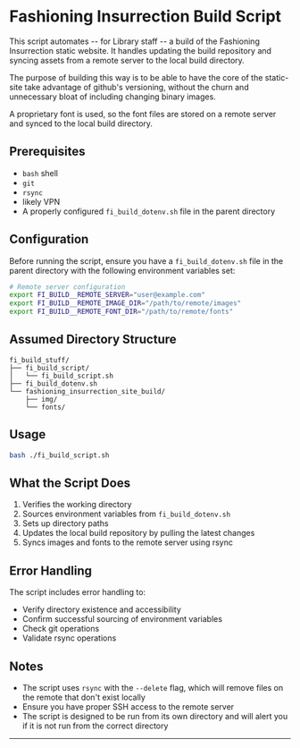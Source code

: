 # Fashioning Insurrection Build Script

This script automates -- for Library staff -- a build of the Fashioning Insurrection static website. It handles updating the build repository and syncing assets from a remote server to the local build directory.

The purpose of building this way is to be able to have the core of the static-site take advantage of github's versioning, without the churn and unnecessary bloat of including changing binary images.

A proprietary font is used, so the font files are stored on a remote server and synced to the local build directory.


## Prerequisites

- `bash` shell
- `git`
- `rsync`
- likely VPN
- A properly configured `fi_build_dotenv.sh` file in the parent directory


## Configuration

Before running the script, ensure you have a `fi_build_dotenv.sh` file in the parent directory with the following environment variables set:

```bash
# Remote server configuration
export FI_BUILD__REMOTE_SERVER="user@example.com"
export FI_BUILD__REMOTE_IMAGE_DIR="/path/to/remote/images"
export FI_BUILD__REMOTE_FONT_DIR="/path/to/remote/fonts"
```

## Assumed Directory Structure

```
fi_build_stuff/
├── fi_build_script/
│   └── fi_build_script.sh
├── fi_build_dotenv.sh
└── fashioning_insurrection_site_build/
    ├── img/
    └── fonts/
```

## Usage

```bash
bash ./fi_build_script.sh
```

## What the Script Does

1. Verifies the working directory
2. Sources environment variables from `fi_build_dotenv.sh`
3. Sets up directory paths
4. Updates the local build repository by pulling the latest changes
5. Syncs images and fonts to the remote server using rsync


## Error Handling

The script includes error handling to:
- Verify directory existence and accessibility
- Confirm successful sourcing of environment variables
- Check git operations
- Validate rsync operations


## Notes

- The script uses `rsync` with the `--delete` flag, which will remove files on the remote that don't exist locally
- Ensure you have proper SSH access to the remote server
- The script is designed to be run from its own directory and will alert you if it is not run from the correct directory

---
